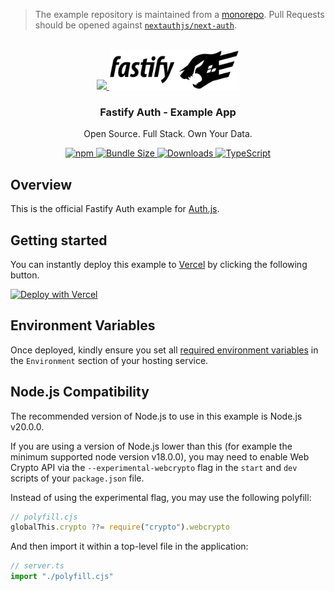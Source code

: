 > The example repository is maintained from a [monorepo](https://github.com/nextauthjs/next-auth/tree/main/apps/examples/fastify). Pull Requests should be opened against [`nextauthjs/next-auth`](https://github.com/nextauthjs/next-auth).

<p align="center">
   <br/>
   <a href="https://authjs.dev" target="_blank">
   <img height="64" src="https://authjs.dev/img/logo-sm.png" />
   </a>
   <a href="https://fastify.dev/" target="_blank">
   <img height="64" src="https://github.com/fastify/graphics/raw/HEAD/fastify-landscape-outlined.svg" />
   </a>
   <h3 align="center"><b>Fastify Auth</b> - Example App</h3>
   <p align="center">
   Open Source. Full Stack. Own Your Data.
   </p>
   <p align="center" style="align: center;">
      <a href="https://npm.im/@auth/fastify">
        <img alt="npm" src="https://img.shields.io/npm/v/@auth/fastify?color=green&label=@auth/fastify&style=flat-square">
      </a>
      <a href="https://bundlephobia.com/result?p=@auth/fastify">
        <img src="https://img.shields.io/bundlephobia/minzip/@auth/fastify?label=size&style=flat-square" alt="Bundle Size"/>
      </a>
      <a href="https://www.npmtrends.com/@auth/fastify">
        <img src="https://img.shields.io/npm/dm/@auth/fastify?label=downloads&style=flat-square" alt="Downloads" />
      </a>
      <a href="https://npm.im/@auth/fastify">
        <img src="https://img.shields.io/badge/TypeScript-blue?style=flat-square" alt="TypeScript" />
      </a>
   </p>
</p>

## Overview

This is the official Fastify Auth example for [Auth.js](https://fastify.authjs.dev).

## Getting started

You can instantly deploy this example to [Vercel](https://vercel.com?utm_source=github&utm_medium=readme&utm_campaign=fastify-auth-example) by clicking the following button.

[![Deploy with Vercel](https://vercel.com/button)](https://vercel.com/new/git/external?repository-url=https://github.com/nextauthjs/fastify-auth-example&project-name=fastify-auth-example&repository-name=fastify-auth-example)

## Environment Variables

Once deployed, kindly ensure you set all [required environment variables](https://authjs.dev/getting-started/deployment#environment-variables) in the `Environment` section of your hosting service.

## Node.js Compatibility

The recommended version of Node.js to use in this example is Node.js v20.0.0.

If you are using a version of Node.js lower than this (for example the minimum supported node version v18.0.0), you may need to enable Web Crypto API via the `--experimental-webcrypto` flag in the `start` and `dev` scripts of your `package.json` file.

Instead of using the experimental flag, you may use the following polyfill:

```ts
// polyfill.cjs
globalThis.crypto ??= require("crypto").webcrypto
```

And then import it within a top-level file in the application:

```ts
// server.ts
import "./polyfill.cjs"
```
